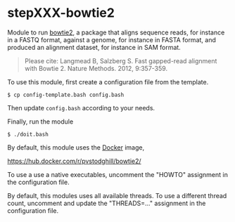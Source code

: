 # stepXXX-bowtie2

Module to run
[bowtie2](http://bowtie-bio.sourceforge.net/bowtie2/index.shtml), a
package that aligns sequence reads, for instance in a FASTQ format, against a
genome, for instance in FASTA format, and produced an alignment
dataset, for instance in SAM format.

> Please cite: Langmead B, Salzberg S. Fast gapped-read alignment with
> Bowtie 2. Nature Methods. 2012, 9:357-359.


To use this module, first create a configuration file from the
template.

    $ cp config-template.bash config.bash

Then update `config.bash` according to your needs.

Finally, run the module

    $ ./doit.bash

By default, this module uses the [Docker](https://www.docker.com/) image,

<https://hub.docker.com/r/pvstodghill/bowtie2/>

To use a use a native executables, uncomment the "HOWTO" assignment in
the configuration file.

By default, this modules uses all available threads. To use a
different thread count, uncomment and update the "THREADS=..."
assignment in the configuration file.
